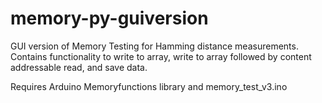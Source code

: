 # memory-py-guiversion

GUI version of Memory Testing for Hamming distance measurements.
Contains functionality to write to array, write to array followed by content addressable read, and save data.

Requires Arduino Memoryfunctions library and memory_test_v3.ino
